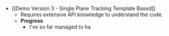 - [[Demo Version 3 - Single Plane Tracking Template Based]]
	- Requires extensive API knowledge to understand the code.
	- **Progress**
		- I've so far managed to ha